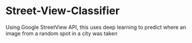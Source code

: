 # Street-View-Classifier
Using Google StreetView API, this uses deep learning to predict where an image from a random spot in a city was taken
